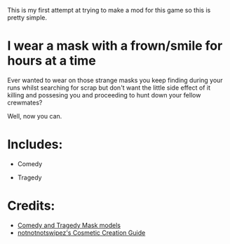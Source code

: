 This is my first attempt at trying to make a mod for this game so this is pretty simple.


# I wear a mask with a frown/smile for hours at a time

Ever wanted to wear on those strange masks you keep finding during your runs whilst searching for scrap but don't want the little side effect of it killing and possesing you and proceeding to hunt down your fellow crewmates?

Well, now you can.

# Includes:

- Comedy

- Tragedy


# Credits:

- [Comedy and Tragedy Mask models](https://makerworld.com/en/models/115123#profileId-123770[Cosmetic)
- [notnotnotswipez's Cosmetic Creation Guide](https://github.com/notnotnotswipez/MoreCompany/wiki/Cosmetic-Creation)
